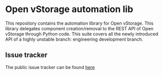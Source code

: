 # Open vStorage automation lib
This repository contains the automation library for Open vStorage. This library delegates component creation/removal to the REST API of Open vStorage through Python code.
This suite covers all the newly introduced API of a highly unstable branch: engineering development branch.

## Issue tracker

The public issue tracker can be found [here](https://github.com/openvstorage/automation-lib/issues)
